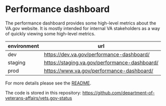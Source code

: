 # Performance dashboard

The performance dashboard provides some high-level metrics about the VA.gov website. It is mostly intended for internal VA stakeholders as a way of quickly viewing some high-level metrics.

|environment|url|
|---|---|
|dev|https://dev.va.gov/performance-dashboard/|
|staging|https://staging.va.gov/performance-dashboard/|
|prod|https://www.va.gov/performance-dashboard/|

For more details please see the [README](https://github.com/department-of-veterans-affairs/vets.gov-status/blob/development/README.md).

The code is stored in this repository: https://github.com/department-of-veterans-affairs/vets.gov-status
